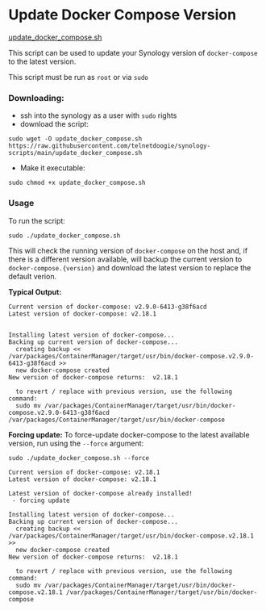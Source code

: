 # Update Docker Compose Version
[update_docker_compose.sh](./update_docker_compose.sh)

This script can be used to update your Synology version of `docker-compose` to the latest version.

This script must be run as `root` or via `sudo`

### Downloading:

* ssh into the synology as a user with `sudo` rights
* download the script:
```
sudo wget -O update_docker_compose.sh https://raw.githubusercontent.com/telnetdoogie/synology-scripts/main/update_docker_compose.sh
```
* Make it executable:
```
sudo chmod +x update_docker_compose.sh
```

### Usage

To run the script:

```
sudo ./update_docker_compose.sh 
```

This will check the running version of `docker-compose` on the host and, if there is a different version available, will backup the current version to `docker-compose.{version}` and download the latest version to replace the default verion.

**Typical Output:**
```
Current version of docker-compose: v2.9.0-6413-g38f6acd
Latest version of docker-compose: v2.18.1


Installing latest version of docker-compose...
Backing up current version of docker-compose...
  creating backup << /var/packages/ContainerManager/target/usr/bin/docker-compose.v2.9.0-6413-g38f6acd >>
  new docker-compose created
New version of docker-compose returns:  v2.18.1

  to revert / replace with previous version, use the following command:
  sudo mv /var/packages/ContainerManager/target/usr/bin/docker-compose.v2.9.0-6413-g38f6acd /var/packages/ContainerManager/target/usr/bin/docker-compose

```

**Forcing update:**
To force-update docker-compose to the latest available version, run using the `--force` argument:

`sudo ./update_docker_compose.sh --force`
```
Current version of docker-compose: v2.18.1
Latest version of docker-compose: v2.18.1

Latest version of docker-compose already installed!
 - forcing update

Installing latest version of docker-compose...
Backing up current version of docker-compose...
  creating backup << /var/packages/ContainerManager/target/usr/bin/docker-compose.v2.18.1 >>
  new docker-compose created
New version of docker-compose returns:  v2.18.1

  to revert / replace with previous version, use the following command:
  sudo mv /var/packages/ContainerManager/target/usr/bin/docker-compose.v2.18.1 /var/packages/ContainerManager/target/usr/bin/docker-compose
```
